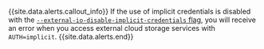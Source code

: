{{site.data.alerts.callout_info}}
If the use of implicit credentials is disabled with the [`--external-io-disable-implicit-credentials` flag](cockroach-start.html#security), you will receive an error when you access external cloud storage services with `AUTH=implicit`.
{{site.data.alerts.end}}